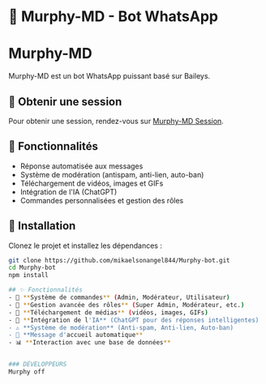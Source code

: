 # 🤖 Murphy-MD - Bot WhatsApp

# Murphy-MD

Murphy-MD est un bot WhatsApp puissant basé sur Baileys.

## 📌 Obtenir une session

Pour obtenir une session, rendez-vous sur [Murphy-MD Session](https://murphy-md.onrender.com).

## 🚀 Fonctionnalités

- Réponse automatisée aux messages  
- Système de modération (antispam, anti-lien, auto-ban)  
- Téléchargement de vidéos, images et GIFs  
- Intégration de l'IA (ChatGPT)  
- Commandes personnalisées et gestion des rôles  

## 📜 Installation

Clonez le projet et installez les dépendances :

```sh
git clone https://github.com/mikaelsonangel844/Murphy-bot.git
cd Murphy-bot
npm install

## ✨ Fonctionnalités
- 📌 **Système de commandes** (Admin, Modérateur, Utilisateur)
- 🔧 **Gestion avancée des rôles** (Super Admin, Modérateur, etc.)
- 🚀 **Téléchargement de médias** (vidéos, images, GIFs)
- 🤖 **Intégration de l'IA** (ChatGPT pour des réponses intelligentes)
- ⚠️ **Système de modération** (Anti-spam, Anti-lien, Auto-ban)
- 👋 **Message d'accueil automatique**
- 📊 **Interaction avec une base de données**


### DÉVELOPPEURS 
Murphy off
